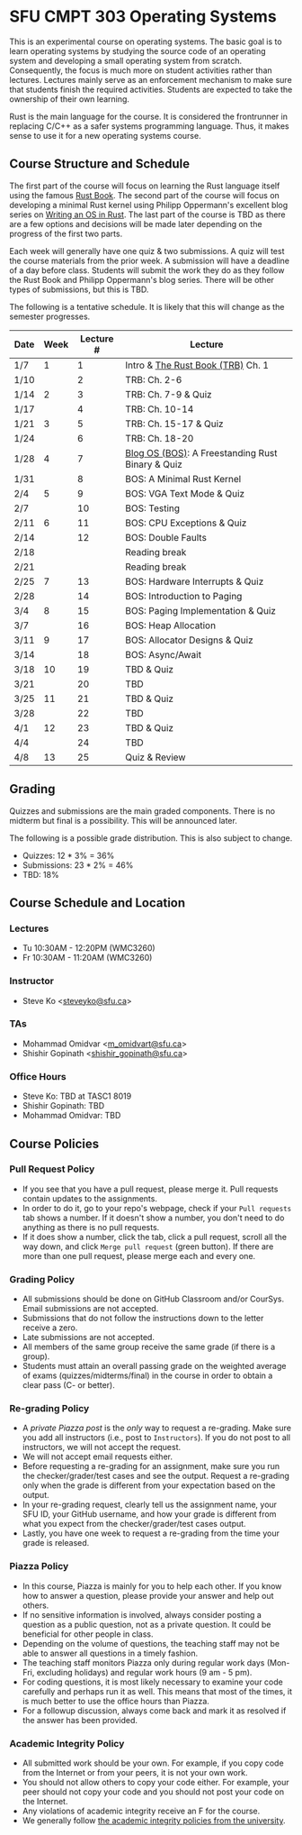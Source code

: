 # SFU CMPT 303 Operating Systems

This is an experimental course on operating systems. The basic goal is to learn operating systems by
studying the source code of an operating system and developing a small operating system from
scratch. Consequently, the focus is much more on student activities rather than lectures. Lectures
mainly serve as an enforcement mechanism to make sure that students finish the required activities.
Students are expected to take the ownership of their own learning.

Rust is the main language for the course. It is considered the frontrunner in replacing C/C++ as a
safer systems programming language. Thus, it makes sense to use it for a new operating systems
course.

## Course Structure and Schedule

The first part of the course will focus on learning the Rust language itself using the famous [Rust
Book](https://doc.rust-lang.org/book/title-page.html). The second part of the course will focus on
developing a minimal Rust kernel using Philipp Oppermann's excellent blog series on [Writing an OS
in Rust](https://os.phil-opp.com/). The last part of the course is TBD as there are a few options
and decisions will be made later depending on the progress of the first two parts.

Each week will generally have one quiz & two submissions. A quiz will test the course materials from
the prior week. A submission will have a deadline of a day before class. Students will submit the
work they do as they follow the Rust Book and Philipp Oppermann's blog series. There will be other
types of submissions, but this is TBD.

The following is a tentative schedule. It is likely that this will change as the semester
progresses.

| Date | Week | Lecture # | Lecture                                      |
|------|------|-----------|----------------------------------------------|
| 1/7  | 1    | 1         | Intro & [The Rust Book (TRB)](https://doc.rust-lang.org/book/title-page.html) Ch. 1 |
| 1/10 |      | 2         | TRB: Ch. 2-6                                 |
| 1/14 | 2    | 3         | TRB: Ch. 7-9 & Quiz                          |
| 1/17 |      | 4         | TRB: Ch. 10-14                               |
| 1/21 | 3    | 5         | TRB: Ch. 15-17 & Quiz                        |
| 1/24 |      | 6         | TRB: Ch. 18-20                               |
| 1/28 | 4    | 7         | [Blog OS (BOS)](https://os.phil-opp.com/): A Freestanding Rust Binary & Quiz |
| 1/31 |      | 8         | BOS: A Minimal Rust Kernel                   |
| 2/4  | 5    | 9         | BOS: VGA Text Mode & Quiz                    |
| 2/7  |      | 10        | BOS: Testing                                 |
| 2/11 | 6    | 11        | BOS: CPU Exceptions & Quiz                   |
| 2/14 |      | 12        | BOS: Double Faults                           |
| 2/18 |      |           | Reading break                                |
| 2/21 |      |           | Reading break                                |
| 2/25 | 7    | 13        | BOS: Hardware Interrupts & Quiz              |
| 2/28 |      | 14        | BOS: Introduction to Paging                  |
| 3/4  | 8    | 15        | BOS: Paging Implementation & Quiz            |
| 3/7  |      | 16        | BOS: Heap Allocation                         |
| 3/11 | 9    | 17        | BOS: Allocator Designs & Quiz                |
| 3/14 |      | 18        | BOS: Async/Await                             |
| 3/18 | 10   | 19        | TBD & Quiz                                   |
| 3/21 |      | 20        | TBD                                          |
| 3/25 | 11   | 21        | TBD & Quiz                                   |
| 3/28 |      | 22        | TBD                                          |
| 4/1  | 12   | 23        | TBD & Quiz                                   |
| 4/4  |      | 24        | TBD                                          |
| 4/8  | 13   | 25        | Quiz & Review                                |

## Grading

Quizzes and submissions are the main graded components. There is no midterm but final is a
possibility. This will be announced later.

The following is a possible grade distribution. This is also subject to change.

* Quizzes: 12 * 3% = 36%
* Submissions: 23 * 2% = 46%
* TBD: 18%

## Course Schedule and Location

### Lectures

* Tu 10:30AM - 12:20PM (WMC3260)
* Fr 10:30AM - 11:20AM (WMC3260)

### Instructor

* Steve Ko <<steveyko@sfu.ca>>

### TAs

* Mohammad Omidvar <<m_omidvart@sfu.ca>>
* Shishir Gopinath <<shishir_gopinath@sfu.ca>>

### Office Hours

* Steve Ko: TBD at TASC1 8019
* Shishir Gopinath: TBD
* Mohammad Omidvar: TBD

## Course Policies

### Pull Request Policy

* If you see that you have a pull request, please merge it. Pull requests contain updates to the
  assignments.
* In order to do it, go to your repo's webpage, check if your `Pull requests` tab shows a number. If
  it doesn't show a number, you don't need to do anything as there is no pull requests.
* If it does show a number, click the tab, click a pull request, scroll all the way down, and click
  `Merge pull request` (green button). If there are more than one pull request, please merge each
  and every one.

### Grading Policy

* All submissions should be done on GitHub Classroom and/or CourSys. Email submissions are not
  accepted.
* Submissions that do not follow the instructions down to the letter receive a zero.
* Late submissions are not accepted.
* All members of the same group receive the same grade (if there is a group).
* Students must attain an overall passing grade on the weighted average of exams
  (quizzes/midterms/final) in the course in order to obtain a clear pass (C- or better).

### Re-grading Policy

* A *private Piazza post* is the *only* way to request a re-grading. Make sure you add all
  instructors (i.e., post to `Instructors`). If you do not post to all instructors, we will not
  accept the request.
* We will not accept email requests either.
* Before requesting a re-grading for an assignment, make sure you run the checker/grader/test cases
  and see the output. Request a re-grading only when the grade is different from your expectation
  based on the output.
* In your re-grading request, clearly tell us the assignment name, your SFU ID, your GitHub
  username, and how your grade is different from what you expect from the checker/grader/test cases
  output.
* Lastly, you have one week to request a re-grading from the time your grade is released.

### Piazza Policy

* In this course, Piazza is mainly for you to help each other. If you know how to answer a question,
  please provide your answer and help out others.
* If no sensitive information is involved, always consider posting a question as a public question,
  not as a private question. It could be beneficial for other people in class.
* Depending on the volume of questions, the teaching staff may not be able to answer all questions
  in a timely fashion.
* The teaching staff monitors Piazza only during regular work days (Mon-Fri, excluding holidays) and
  regular work hours (9 am - 5 pm).
* For coding questions, it is most likely necessary to examine your code carefully and perhaps run
  it as well. This means that most of the times, it is much better to use the office hours than
  Piazza.
* For a followup discussion, always come back and mark it as resolved if the answer has been
  provided.

### Academic Integrity Policy

* All submitted work should be your own. For example, if you copy code from the Internet or from
  your peers, it is not your own work.
* You should not allow others to copy your code either. For example, your peer should not copy your
  code and you should not post your code on the Internet.
* Any violations of academic integrity receive an F for the course.
* We generally follow [the academic integrity policies from the
  university](http://www.sfu.ca/students/academicintegrity.html).
